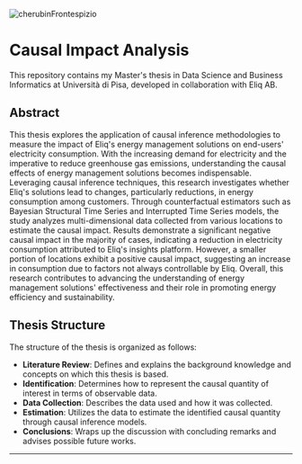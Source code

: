 ![cherubinFrontespizio](https://github.com/CosimoFaeti/causal-impact-analysis/assets/99746565/7f563dcf-5ae6-4856-b8f8-0bd89fb4dbda)

# Causal Impact Analysis
This repository contains my Master's thesis in Data Science and Business Informatics at Università di Pisa, developed in collaboration with Eliq AB.

## Abstract
This thesis explores the application of causal inference methodologies to measure the impact of Eliq's energy management solutions on end-users' electricity consumption. With the increasing demand for electricity and the imperative to reduce greenhouse gas emissions, understanding the causal effects of energy management solutions becomes indispensable. Leveraging causal inference techniques, this research investigates whether Eliq's solutions lead to changes, particularly reductions, in energy consumption among customers. Through counterfactual estimators such as Bayesian Structural Time Series and Interrupted Time Series models, the study analyzes multi-dimensional data collected from various locations to estimate the causal impact. Results demonstrate a significant negative causal impact in the majority of cases, indicating a reduction in electricity consumption attributed to Eliq's insights platform. However, a smaller portion of locations exhibit a positive causal impact, suggesting an increase in consumption due to factors not always controllable by Eliq. Overall, this research contributes to advancing the understanding of energy management solutions' effectiveness and their role in promoting energy efficiency and sustainability.

## Thesis Structure
The structure of the thesis is organized as follows:
* **Literature Review**: Defines and explains the background knowledge and concepts on which this thesis is based.
* **Identification**: Determines how to represent the causal quantity of interest in terms of observable data.
* **Data Collection**: Describes the data used and how it was collected.
* **Estimation**: Utilizes the data to estimate the identified causal quantity through causal inference models.
* **Conclusions**: Wraps up the discussion with concluding remarks and advises possible future works.
---
